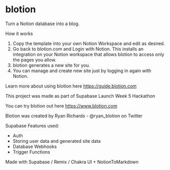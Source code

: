 # blotion

Turn a Notion database into a blog.

How it works

1. Copy the template into your own Notion Workspace and edit as desired.
2. Go back to blotion.com and Login with Notion. This installs an integration on your Notion workspace that allows blotion to access only the pages you allow.
3. blotion generates a new site for you.
4. You can manage and create new site just by logging in again with Notion.

Learn more about using blotion here https://guide.blotion.com

This project was made as part of Supabase Launch Week 5 Hackathon

You can try blotion out here https://www.blotion.com

Blotion was created by Ryan Richards - @ryan_blotion on Twitter

Supabase Features used:

- Auth
- Storing user data and generated site data
- Database Webhooks
- Trigger Functions

Made with Supabase / Remix / Chakra UI + NotionToMarkdown
